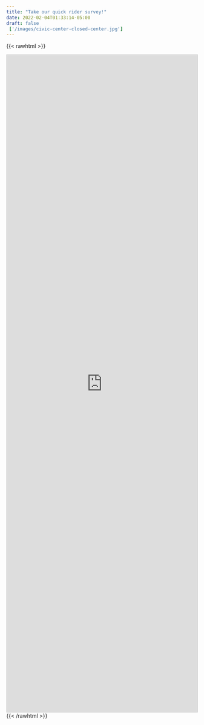 ```yaml
---
title: "Take our quick rider survey!"
date: 2022-02-04T01:33:14-05:00
draft: false
 ['/images/civic-center-closed-center.jpg']
---
```


{{< rawhtml >}}
<iframe 
    class="airtable-embed airtable-dynamic-height" 
    src="https://airtable.com/embed/shrcyKKkRu6XnLngz?backgroundColor=orange" 
    frameborder="0" 
    onmousewheel="" 
    width="100%" 
    height="1735" 
    style="background: transparent; border: 1px solid #ccc;"></iframe>
{{< /rawhtml >}}
